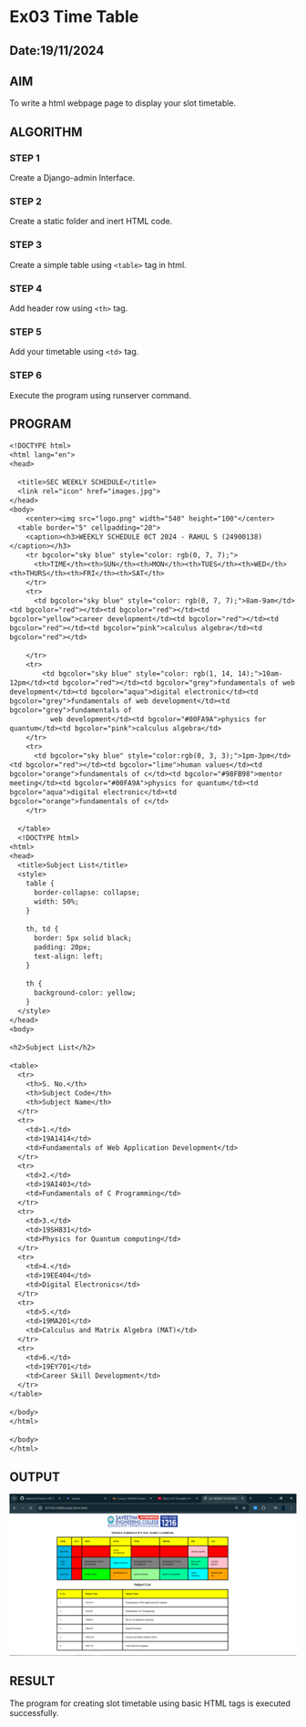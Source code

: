 # Ex03 Time Table
## Date:19/11/2024

## AIM
To write a html webpage page to display your slot timetable.

## ALGORITHM
### STEP 1
Create a Django-admin Interface.

### STEP 2
Create a static folder and inert HTML code.

### STEP 3
Create a simple table using ```<table>``` tag in html.

### STEP 4
Add header row using ```<th>``` tag.

### STEP 5
Add your timetable using ```<td>``` tag.

### STEP 6
Execute the program using runserver command.

## PROGRAM
```
<!DOCTYPE html>
<html lang="en">
<head>
  
  <title>SEC WEEKLY SCHEDULE</title>
  <link rel="icon" href="images.jpg">
</head>
<body>
    <center><img src="logo.png" width="540" height="100"</center>
  <table border="5" cellpadding="20">
    <caption><h3>WEEKLY SCHEDULE 0CT 2024 - RAHUL S (24900138)</caption></h3>
    <tr bgcolor="sky blue" style="color: rgb(0, 7, 7);">
      <th>TIME</th><th>SUN</th><th>MON</th><th>TUES</th><th>WED</th><th>THURS</th><th>FRI</th><th>SAT</th>
    </tr>
    <tr>
      <td bgcolor="sky blue" style="color: rgb(0, 7, 7);">8am-9am</td><td bgcolor="red"></td><td bgcolor="red"></td><td bgcolor="yellow">career development</td><td bgcolor="red"></td><td bgcolor="red"></td><td bgcolor="pink">calculus algebra</td><td bgcolor="red"></td>
  
    </tr>
    <tr>
        <td bgcolor="sky blue" style="color: rgb(1, 14, 14);">10am-12pm</td><td bgcolor="red"></td><td bgcolor="grey">fundamentals of web development</td><td bgcolor="aqua">digital electronic</td><td bgcolor="grey">fundamentals of web development</td><td bgcolor="grey">fundamentals of
          web development</td><td bgcolor="#00FA9A">physics for quantum</td><td bgcolor="pink">calculus algebra</td>
    </tr>
    <tr>
      <td bgcolor="sky blue" style="color:rgb(0, 3, 3);">1pm-3pm</td><td bgcolor="red"></td><td bgcolor="lime">human values</td><td bgcolor="orange">fundamentals of c</td><td bgcolor="#98FB98">mentor meeting</td><td bgcolor="#00FA9A">physics for quantum</td><td bgcolor="aqua">digital electronic</td><td bgcolor="orange">fundamentals of c</td>
    </tr>

  </table>
  <!DOCTYPE html>
<html>
<head>
  <title>Subject List</title>
  <style>
    table {
      border-collapse: collapse;
      width: 50%;
    }

    th, td {
      border: 5px solid black;
      padding: 20px;
      text-align: left;
    }

    th {
      background-color: yellow;
    }
  </style>
</head>
<body>

<h2>Subject List</h2>

<table>
  <tr>
    <th>S. No.</th>
    <th>Subject Code</th>
    <th>Subject Name</th>
  </tr>
  <tr>
    <td>1.</td>
    <td>19A1414</td>
    <td>Fundamentals of Web Application Development</td>
  </tr>
  <tr>
    <td>2.</td>
    <td>19AI403</td>
    <td>Fundamentals of C Programming</td>
  </tr>
  <tr>
    <td>3.</td>
    <td>19SH831</td>
    <td>Physics for Quantum computing</td>
  </tr>
  <tr>
    <td>4.</td>
    <td>19EE404</td>
    <td>Digital Electronics</td>
  </tr>
  <tr>
    <td>5.</td>
    <td>19MA201</td>
    <td>Calculus and Matrix Algebra (MAT)</td>
  </tr>
  <tr>
    <td>6.</td>
    <td>19EY701</td>
    <td>Career Skill Development</td>
  </tr>
</table>

</body>
</html>
  
</body>
</html>
```




## OUTPUT
![alt text](<Screenshot (78).png>)

## RESULT
The program for creating slot timetable using basic HTML tags is executed successfully.
